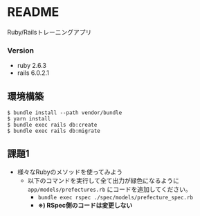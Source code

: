 # README
Ruby/Railsトレーニングアプリ

### Version
- ruby 2.6.3
- rails 6.0.2.1

## 環境構築
```
$ bundle install --path vendor/bundle
$ yarn install
$ bundle exec rails db:create
$ bundle exec rails db:migrate
```

## 課題1
- 様々なRubyのメソッドを使ってみよう
  - 以下のコマンドを実行して全て出力が緑色になるように `app/models/prefectures.rb` にコードを追加してください。
    - `bundle exec rspec ./spec/models/prefecture_spec.rb`
    - **※) RSpec側のコードは変更しない**